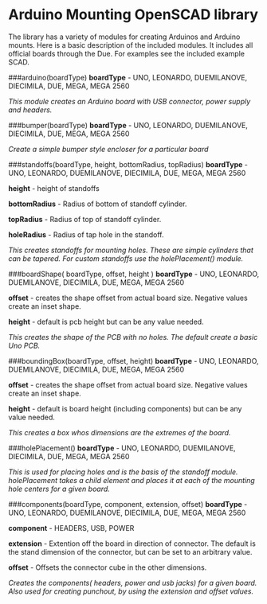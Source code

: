 # Arduino Mounting OpenSCAD library

The library has a variety of modules for creating Arduinos and Arduino mounts. Here is a basic description of the included modules. It includes all official boards through the Due. For examples see the included example SCAD.

###arduino(boardType)
**boardType** - UNO, LEONARDO, DUEMILANOVE, DIECIMILA, DUE, MEGA, MEGA 2560

*This module creates an Arduino board with USB connector, power supply and headers.*

###bumper(boardType)
**boardType** - UNO, LEONARDO, DUEMILANOVE, DIECIMILA, DUE, MEGA, MEGA 2560

*Create a simple bumper style encloser for a particular board*

###standoffs(boardType, height, bottomRadius, topRadius)
**boardType** - UNO, LEONARDO, DUEMILANOVE, DIECIMILA, DUE, MEGA, MEGA 2560

**height** - height of standoffs

**bottomRadius** - Radius of bottom of standoff cylinder.

**topRadius** - Radius of top of standoff cylinder.

**holeRadius** - Radius of tap hole in the standoff.

*This creates standoffs for mounting holes. These are simple cylinders that can be tapered. For custom standoffs use the holePlacement() module.*

###boardShape( boardType, offset, height )
**boardType** - UNO, LEONARDO, DUEMILANOVE, DIECIMILA, DUE, MEGA, MEGA 2560

**offset** - creates the shape offset from actual board size. Negative values create an inset shape.

**height** - default is pcb height but can be any value needed.

*This creates the shape of the PCB with no holes. The default create a basic Uno PCB.*

###boundingBox(boardType, offset, height)
**boardType** - UNO, LEONARDO, DUEMILANOVE, DIECIMILA, DUE, MEGA, MEGA 2560

**offset** - creates the shape offset from actual board size. Negative values create an inset shape.

**height** - default is board height (including components) but can be any value needed.

*This creates a box whos dimensions are the extremes of the board.*

###holePlacement()
**boardType** - UNO, LEONARDO, DUEMILANOVE, DIECIMILA, DUE, MEGA, MEGA 2560

*This is used for placing holes and is the basis of the standoff module. holePlacement takes a child element and places it at each of the mounting hole centers for a given board.*

###components(boardType, component, extension, offset)
**boardType** - UNO, LEONARDO, DUEMILANOVE, DIECIMILA, DUE, MEGA, MEGA 2560

**component** - HEADERS, USB, POWER

**extension** - Extention off the board in direction of connector. The default is the stand dimension of the connector, but can be set to an arbitrary value.

**offset** - Offsets the connector cube in the other dimensions.

*Creates the components( headers, power and usb jacks) for a given board. Also used for creating punchout, by using the extension and offset values.*

